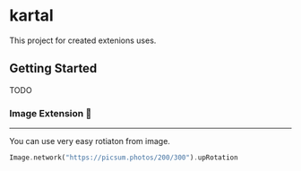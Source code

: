 # kartal
This project for created extenions uses.

## Getting Started

TODO

### Image Extension 🌠

----------

You can use very easy rotiaton from image.

```dart
Image.network("https://picsum.photos/200/300").upRotation
```

